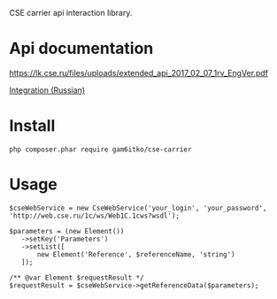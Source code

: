 CSE carrier api interaction library.

# Api documentation

<https://lk.cse.ru/files/uploads/extended_api_2017_02_07_1rv_EngVer.pdf>

[Integration (Russian)](https://lk.cse.ru/help/integration)

#  Install

    php composer.phar require gam6itko/cse-carrier
    
# Usage
   
    $cseWebService = new CseWebService('your_login', 'your_password', 'http://web.cse.ru/1c/ws/Web1C.1cws?wsdl');
   
    $parameters = (new Element())
       ->setKey('Parameters')
       ->setList([
           new Element('Reference', $referenceName, 'string')
       ]);
    
    /** @var Element $requestResult */
    $requestResult = $cseWebService->getReferenceData($parameters);